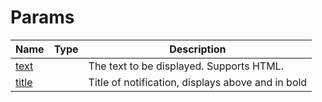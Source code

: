 # Params

<table><thead><tr><th>Name</th><th data-type="select">Type</th><th>Description</th></tr></thead><tbody><tr><td><a href="text.md">text</a></td><td></td><td>The text to be displayed. Supports HTML.</td></tr><tr><td><a href="title.md">title</a></td><td></td><td>Title of notification, displays above and in bold</td></tr></tbody></table>
